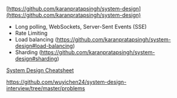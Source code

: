 [https://github.com/karanpratapsingh/system-design](https://github.com/karanpratapsingh/system-design)

- Long polling, WebSockets, Server-Sent Events (SSE)
- Rate Limiting
- Load balancing (https://github.com/karanpratapsingh/system-design#load-balancing)
- Sharding (https://github.com/karanpratapsingh/system-design#sharding)


[System Design Cheatsheet](https://gist.github.com/vasanthk/485d1c25737e8e72759f)




https://github.com/wuyichen24/system-design-interview/tree/master/problems
